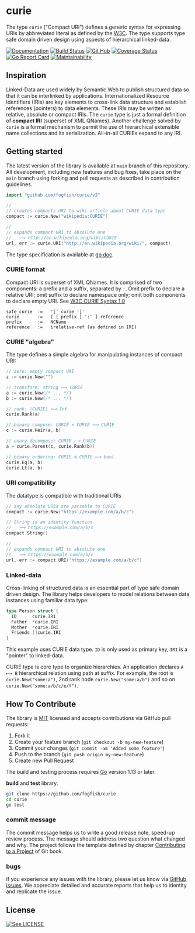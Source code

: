 # curie

The type `curie` ("Compact URI") defines a generic syntax for expressing URIs by abbreviated literal as defined by the [W3C](https://www.w3.org/TR/2010/NOTE-curie-20101216/). The type supports type safe domain driven design using aspects of hierarchical linked-data.


[![Documentation](https://pkg.go.dev/badge/github.com/fogfish/curie)](https://pkg.go.dev/github.com/fogfish/curie)
[![Build Status](https://github.com/fogfish/curie/workflows/build/badge.svg)](https://github.com/fogfish/curie/actions/)
[![Git Hub](https://img.shields.io/github/last-commit/fogfish/curie.svg)](https://github.com/fogfish/curie)
[![Coverage Status](https://coveralls.io/repos/github/fogfish/curie/badge.svg?branch=main)](https://coveralls.io/github/fogfish/curie?branch=main)
[![Go Report Card](https://goreportcard.com/badge/github.com/fogfish/curie)](https://goreportcard.com/report/github.com/fogfish/curie)
[![Maintainability](https://api.codeclimate.com/v1/badges/bdad0e2fd29d488217fd/maintainability)](https://codeclimate.com/github/fogfish/curie/maintainability)


## Inspiration 

Linked-Data are used widely by Semantic Web to publish structured data so that it can be interlinked by applications. Internationalized Resource Identifiers (IRIs) are key elements to cross-link data structure and establish references (pointers) to data elements. These IRIs may be written as relative, absolute or compact IRIs. The `curie` type is just a formal definition of **compact IRI** (superset of XML QNames). Another challenge solved by `curie` is a formal mechanism to permit the use of hierarchical extensible name collections and its serialization. All-in-all CURIEs expand to any IRI.


## Getting started

The latest version of the library is available at `main` branch of this repository. All development, including new features and bug fixes, take place on the `main` branch using forking and pull requests as described in contribution guidelines.

```go
import "github.com/fogfish/curie/v2"

//
// creates compacts URI to wiki article about CURIE data type
compact := curie.New("wikipedia:CURIE")

//
// expands compact URI to absolute one
//   ⟿ http://en.wikipedia.org/wiki/CURIE
url, err := curie.URI("http://en.wikipedia.org/wiki/", compact)
```

The type specification is available at [go doc](https://pkg.go.dev/github.com/fogfish/curie).


### CURIE format

Compact URI is superset of XML QNames. It is comprised of two components: a prefix and a suffix, separated by `:`. Omit prefix to declare a relative URI; omit suffix to declare namespace only; omit both components to declare empty URI. See [W3C CURIE Syntax 1.0](https://www.w3.org/TR/2010/NOTE-curie-20101216/)

```
safe_curie  :=   '[' curie ']'
curie       :=   [ [ prefix ] ':' ] reference
prefix      :=   NCName
reference   :=   irelative-ref (as defined in IRI)
```


### CURIE "algebra"

The type defines a simple algebra for manipulating instances of compact URI:

```go
// zero: empty compact URI
z := curie.New("")

// transform: string ⟼ CURIE
a := curie.New(/* ... */)
b := curie.New(/* ... */)

// rank: |CURIE| ⟼ Int
curie.Rank(a)

// binary compose: CURIE × CURIE ⟼ CURIE
c := curie.Heir(a, b)

// unary decompose: CURIE ⟼ CURIE
a = curie.Parent(c, curie.Rank(b))

// binary ordering: CURIE ≼ CURIE ⟼ bool 
curie.Eq(a, b)
curie.Lt(a, b)
```

### URI compatibility

The datatype is compatible with traditional URIs

```go
// any absolute URIs are parsable to CURIE
compact := curie.New("https://example.com/a/b/c")

// String is an identity function
//   ⟿ https://example.com/a/b/c
compact.String()

//
// expands compact URI to absolute one
//   ⟿ https://example.com/a/b/c
url, err := compact.URI("https://example.com/a/b/c")
```

### Linked-data

Cross-linking of structured data is an essential part of type safe domain driven design. The library helps developers to model relations between data instances using familiar data type:

```go
type Person struct {
  ID      curie.IRI
  Father  *curie.IRI
  Mother  *curie.IRI
  Friends []curie.IRI
}
```

This example uses CURIE data type. `ID` is only used as primary key, `IRI` is a "pointer" to linked-data.

CURIE type is core type to organize hierarchies. An application declares `A ⟼ B` hierarchical relation using path at suffix. For example, the root is `curie.New("some:a")`, 2nd rank node `curie.New("some:a/b")` and so on `curie.New("some:a/b/c/e/f")`.


## How To Contribute

The library is [MIT](LICENSE) licensed and accepts contributions via GitHub pull requests:

1. Fork it
2. Create your feature branch (`git checkout -b my-new-feature`)
3. Commit your changes (`git commit -am 'Added some feature'`)
4. Push to the branch (`git push origin my-new-feature`)
5. Create new Pull Request

The build and testing process requires [Go](https://golang.org) version 1.13 or later.

**build** and **test** library.

```bash
git clone https://github.com/fogfish/curie
cd curie
go test
```

### commit message

The commit message helps us to write a good release note, speed-up review process. The message should address two question what changed and why. The project follows the template defined by chapter [Contributing to a Project](http://git-scm.com/book/ch5-2.html) of Git book.

### bugs

If you experience any issues with the library, please let us know via [GitHub issues](https://github.com/fogfish/curie/issue). We appreciate detailed and accurate reports that help us to identity and replicate the issue. 


## License

[![See LICENSE](https://img.shields.io/github/license/fogfish/curie.svg?style=for-the-badge)](LICENSE)
